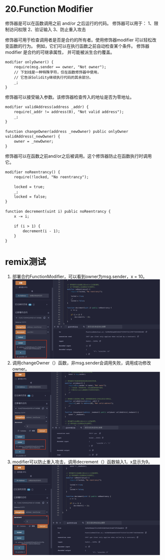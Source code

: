# 20.Function Modifier

修饰器是可以在函数调用之前 and/or 之后运行的代码。
修饰器可以用于：
1、限制访问权限
2、验证输入
3、防止重入攻击

修饰器可用于检查调用者是否是合约的所有者。使用修饰器modifier 可以轻松改变函数的行为。 例如，它们可以在执行函数之前自动检查某个条件。 修饰器modifier 是合约的可继承属性， 并可能被派生合约覆盖。

```solidity
modifier onlyOwner() {
    require(msg.sender == owner, "Not owner");
    // 下划线是一种特殊字符，仅在函数修饰器中使用，
    // 它告诉Solidity继续执行代码的其余部分。
    _;
}
```

修饰器可以接受输入参数。该修饰器检查传入的地址是否为零地址。

```solidity
modifier validAddress(address _addr) {
    require(_addr != address(0), "Not valid address");
    _;
}

function changeOwner(address _newOwner) public onlyOwner validAddress(_newOwner) {
    owner = _newOwner;
}
```
修饰器可以在函数之前and/or之后被调用。这个修饰器防止在函数执行时调用它。
```solidity
modifier noReentrancy() {
    require(!locked, "No reentrancy");

    locked = true;
    _;
    locked = false;
}

function decrement(uint i) public noReentrancy {
    x -= i;

    if (i > 1) {
        decrement(i - 1);
    }
}
```
# remix测试
1. 部署合约FunctionModifier，可以看到owner为msg.sender，x = 10。
![20-1.png](./img/20-1.png)
2. 调用changeOwner（）函数，非msg.sender会调用失败，调用成功修改owner。
![20-2.png](./img/20-2.png)
3. modifier可以防止重入攻击，调用decrement（）函数输入1，x显示为9。
![20-3.png](./img/20-3.png)
